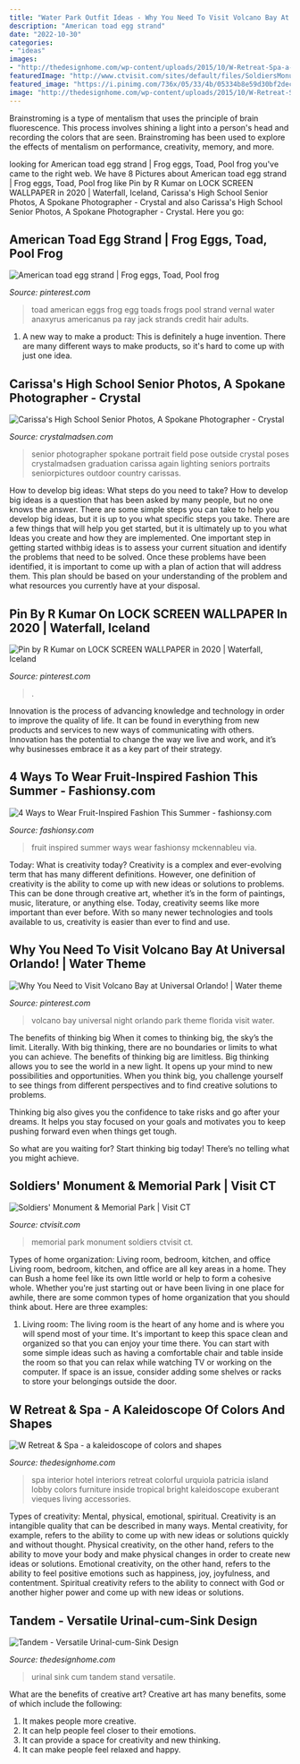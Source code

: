 ```yaml
---
title: "Water Park Outfit Ideas - Why You Need To Visit Volcano Bay At Universal Orlando!"
description: "American toad egg strand"
date: "2022-10-30"
categories:
- "ideas"
images:
- "http://thedesignhome.com/wp-content/uploads/2015/10/W-Retreat-Spa-a-kaleidoscope-of-colors-and-shapes2.jpg"
featuredImage: "http://www.ctvisit.com/sites/default/files/SoldiersMonument.jpg"
featured_image: "https://i.pinimg.com/736x/05/33/4b/05334b8e59d30bf2dec58288abce0935.jpg"
image: "http://thedesignhome.com/wp-content/uploads/2015/10/W-Retreat-Spa-a-kaleidoscope-of-colors-and-shapes2.jpg"
---
```



Brainstroming is a type of mentalism that uses the principle of brain fluorescence. This process involves shining a light into a person's head and recording the colors that are seen. Brainstroming has been used to explore the effects of mentalism on performance, creativity, memory, and more.

	

		
looking for American toad egg strand | Frog eggs, Toad, Pool frog you've came to the right web. We have 8 Pictures about American toad egg strand | Frog eggs, Toad, Pool frog like Pin by R Kumar on LOCK SCREEN WALLPAPER in 2020 | Waterfall, Iceland, Carissa&#039;s High School Senior Photos, A Spokane Photographer - Crystal and also Carissa&#039;s High School Senior Photos, A Spokane Photographer - Crystal. Here you go:
		
    
## American Toad Egg Strand | Frog Eggs, Toad, Pool Frog

<img loading=lazy src="https://i.pinimg.com/736x/dc/6d/88/dc6d88e0e4399d54813bbc88077c48b6--frog-eggs-strands.jpg" onerror="this.onerror=null;this.src='https://tse2.mm.bing.net/th?id=OIP.LCPSBR-GGCUtolSBPwV7iQHaLH&amp;pid=15.1';" alt="American toad egg strand | Frog eggs, Toad, Pool frog">

_Source: pinterest.com_

>toad american eggs frog egg toads frogs pool strand vernal water anaxyrus americanus pa ray jack strands credit hair adults. 

	

1. A new way to make a product: This is definitely a huge invention. There are many different ways to make products, so it's hard to come up with just one idea.

    
## Carissa&#039;s High School Senior Photos, A Spokane Photographer - Crystal

<img loading=lazy src="http://www.crystalmadsen.com/wp-content/uploads/2012/09/Girls-Senior-Photo-Ideas-Spokane_0071-682x1024.jpg" onerror="this.onerror=null;this.src='https://tse2.mm.bing.net/th?id=OIP.O9Tk3LwZ27xQ5GO4X5B_dAHaLH&amp;pid=15.1';" alt="Carissa&#039;s High School Senior Photos, A Spokane Photographer - Crystal">

_Source: crystalmadsen.com_

>senior photographer spokane portrait field pose outside crystal poses crystalmadsen graduation carissa again lighting seniors portraits seniorpictures outdoor country carissas. 

	

How to develop big ideas: What steps do you need to take?
How to develop big ideas is a question that has been asked by many people, but no one knows the answer. There are some simple steps you can take to help you develop big ideas, but it is up to you what specific steps you take. There are a few things that will help you get started, but it is ultimately up to you what Ideas you create and how they are implemented.
One important step in getting started withbig ideas is to assess your current situation and identify the problems that need to be solved. Once these problems have been identified, it is important to come up with a plan of action that will address them. This plan should be based on your understanding of the problem and what resources you currently have at your disposal.

    
## Pin By R Kumar On LOCK SCREEN WALLPAPER In 2020 | Waterfall, Iceland

<img loading=lazy src="https://i.pinimg.com/736x/35/16/f9/3516f90915134d8383fda7c6901821c7.jpg" onerror="this.onerror=null;this.src='https://tse1.mm.bing.net/th?id=OIP.dbn1205wwWu5u-fn83exlQHaO0&amp;pid=15.1';" alt="Pin by R Kumar on LOCK SCREEN WALLPAPER in 2020 | Waterfall, Iceland">

_Source: pinterest.com_

>. 

	

Innovation is the process of advancing knowledge and technology in order to improve the quality of life. It can be found in everything from new products and services to new ways of communicating with others. Innovation has the potential to change the way we live and work, and it’s why businesses embrace it as a key part of their strategy.

    
## 4 Ways To Wear Fruit-Inspired Fashion This Summer - Fashionsy.com

<img loading=lazy src="http://fashionsy.com/wp-content/uploads/2016/08/IMG_5574-630x945.jpg" onerror="this.onerror=null;this.src='https://tse3.mm.bing.net/th?id=OIP.YwyojiZmdB0V7jBRTPzWYwHaLH&amp;pid=15.1';" alt="4 Ways to Wear Fruit-Inspired Fashion This Summer - fashionsy.com">

_Source: fashionsy.com_

>fruit inspired summer ways wear fashionsy mckennableu via. 

	

Today: What is creativity today?
Creativity is a complex and ever-evolving term that has many different definitions. However, one definition of creativity is the ability to come up with new ideas or solutions to problems. This can be done through creative art, whether it’s in the form of paintings, music, literature, or anything else. Today, creativity seems like more important than ever before. With so many newer technologies and tools available to us, creativity is easier than ever to find and use.

    
## Why You Need To Visit Volcano Bay At Universal Orlando! | Water Theme

<img loading=lazy src="https://i.pinimg.com/736x/05/33/4b/05334b8e59d30bf2dec58288abce0935.jpg" onerror="this.onerror=null;this.src='https://tse4.mm.bing.net/th?id=OIP.YS4wAQ1j_WC_7wOxeuynDAHaLm&amp;pid=15.1';" alt="Why You Need to Visit Volcano Bay at Universal Orlando! | Water theme">

_Source: pinterest.com_

>volcano bay universal night orlando park theme florida visit water. 

	

The benefits of thinking big
When it comes to thinking big, the sky’s the limit. Literally. With big thinking, there are no boundaries or limits to what you can achieve. The benefits of thinking big are limitless.
Big thinking allows you to see the world in a new light. It opens up your mind to new possibilities and opportunities. When you think big, you challenge yourself to see things from different perspectives and to find creative solutions to problems.

Thinking big also gives you the confidence to take risks and go after your dreams. It helps you stay focused on your goals and motivates you to keep pushing forward even when things get tough.

So what are you waiting for? Start thinking big today! There’s no telling what you might achieve.

    
## Soldiers&#039; Monument &amp; Memorial Park | Visit CT

<img loading=lazy src="http://www.ctvisit.com/sites/default/files/SoldiersMonument.jpg" onerror="this.onerror=null;this.src='https://tse4.mm.bing.net/th?id=OIP.V46DZITE26Ioc3_52H07TAHaJ4&amp;pid=15.1';" alt="Soldiers&#039; Monument &amp; Memorial Park | Visit CT">

_Source: ctvisit.com_

>memorial park monument soldiers ctvisit ct. 

	

Types of home organization: Living room, bedroom, kitchen, and office
Living room, bedroom, kitchen, and office are all key areas in a home. They can Bush a home feel like its own little world or help to form a cohesive whole. Whether you're just starting out or have been living in one place for awhile, there are some common types of home organization that you should think about. Here are three examples:
1. Living room: The living room is the heart of any home and is where you will spend most of your time. It's important to keep this space clean and organized so that you can enjoy your time there. You can start with some simple ideas such as having a comfortable chair and table inside the room so that you can relax while watching TV or working on the computer. If space is an issue, consider adding some shelves or racks to store your belongings outside the door.


    
## W Retreat &amp; Spa - A Kaleidoscope Of Colors And Shapes

<img loading=lazy src="http://thedesignhome.com/wp-content/uploads/2015/10/W-Retreat-Spa-a-kaleidoscope-of-colors-and-shapes2.jpg" onerror="this.onerror=null;this.src='https://tse1.mm.bing.net/th?id=OIP.AhEn0NWlvin5TBiARkRPrQHaEK&amp;pid=15.1';" alt="W Retreat &amp; Spa - a kaleidoscope of colors and shapes">

_Source: thedesignhome.com_

>spa interior hotel interiors retreat colorful urquiola patricia island lobby colors furniture inside tropical bright kaleidoscope exuberant vieques living accessories. 

	

Types of creativity: Mental, physical, emotional, spiritual.
Creativity is an intangible quality that can be described in many ways. Mental creativity, for example, refers to the ability to come up with new ideas or solutions quickly and without thought. Physical creativity, on the other hand, refers to the ability to move your body and make physical changes in order to create new ideas or solutions. Emotional creativity, on the other hand, refers to the ability to feel positive emotions such as happiness, joy, joyfulness, and contentment. Spiritual creativity refers to the ability to connect with God or another higher power and come up with new ideas or solutions.

    
## Tandem - Versatile Urinal-cum-Sink Design

<img loading=lazy src="http://thedesignhome.com/wp-content/uploads/2011/04/tandem-urinal-sink-6.jpg" onerror="this.onerror=null;this.src='https://tse2.mm.bing.net/th?id=OIP.lqLPyBAwf5loJ5Oh0qWrCQHaLH&amp;pid=15.1';" alt="Tandem - Versatile Urinal-cum-Sink Design">

_Source: thedesignhome.com_

>urinal sink cum tandem stand versatile. 

	

What are the benefits of creative art?
Creative art has many benefits, some of which include the following: 
1. It makes people more creative.
2. It can help people feel closer to their emotions.
3. It can provide a space for creativity and new thinking.
4. It can make people feel relaxed and happy.


